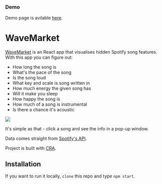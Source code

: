 ### Demo
Demo page is avilable [here].

# WaveMarket

[WaveMarket] is an React app that visualises hidden Spotify song features.
With this app you can figure out:
* How long the song is
* What's the pace of the song
* Is the song loud
* What key and scale is song written in
* How much energy the given song has
* Will it make you sleep
* How happy the song is
* How much of a song is instrumental
* Is there a chance it's acoustic

![](WaveMarket_presentation.gif)

It's simple as that - click a song and see the info in a pop-up window.

Data comes straight from [Spotify's API].

Project is built with [CRA].

## Installation
If you want to run it locally, `clone` this repo and type `npm start`.


[Spotify's API]:https://developer.spotify.com/documentation/web-api/
[CRA]:https://github.com/facebook/create-react-app/
[here]:https://filiplusnia.github.io/WaveMarket/
[WaveMarket]:https://filiplusnia.github.io/WaveMarket/

